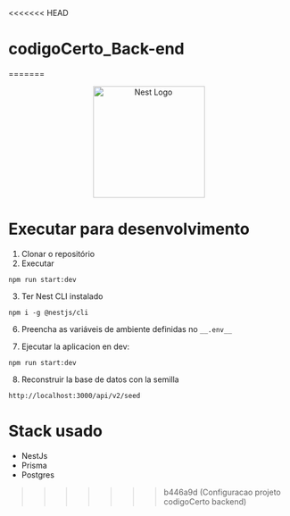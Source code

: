 <<<<<<< HEAD
# codigoCerto_Back-end
=======
<p align="center">
  <a href="http://nestjs.com/" target="blank"><img src="https://nestjs.com/img/logo-small.svg" width="200" alt="Nest Logo" /></a>
</p>

# Executar para desenvolvimento

1. Clonar o repositório
2. Executar

````
npm run start:dev
````

3. Ter Nest CLI instalado

````
npm i -g @nestjs/cli
````
6. Preencha as variáveis ​​de ambiente definidas no ````__.env__````

7. Ejecutar la aplicacion en dev:
````
npm run start:dev
````

8. Reconstruir la base de datos con la semilla

````
http://localhost:3000/api/v2/seed
````

# Stack usado
* NestJs
* Prisma
* Postgres
>>>>>>> b446a9d (Configuracao projeto codigoCerto backend)
